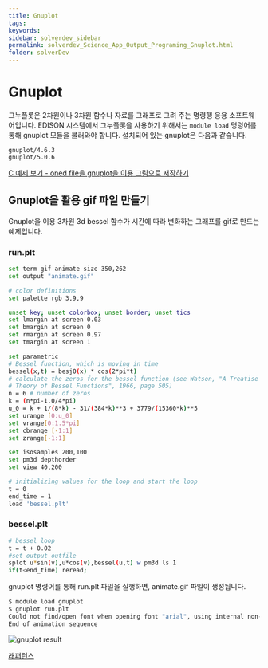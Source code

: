 ```yaml
---
title: Gnuplot
tags: 
keywords:
sidebar: solverdev_sidebar
permalink: solverdev_Science_App_Output_Programing_Gnuplot.html
folder: solverDev
---
```

# Gnuplot
그누플롯은 2차원이나 3차원 함수나 자료를 그래프로 그려 주는 명령행 응용 소프트웨어입니다. EDISON 시스템에서 그누플롯을 사용하기 위해서는 ```module load``` 명령어를 통해 gnuplot 모듈을 불러와야 합니다. 설치되어 있는 gnuplot은 다음과 같습니다.

```
gnuplot/4.6.3
gnuplot/5.0.6
```

[C 예제 보기 - oned file을 gnuplot을 이용 그림으로 저장하기](../03_C/06_Gnuplot.md)



## Gnuplot을 활용 gif 파일 만들기

Gnuplot을 이용 3차원 3d bessel 함수가 시간에 따라 변화하는 그래프를 gif로 만드는 예제입니다.



### run.plt

```bash
set term gif animate size 350,262
set output "animate.gif"

# color definitions
set palette rgb 3,9,9

unset key; unset colorbox; unset border; unset tics
set lmargin at screen 0.03
set bmargin at screen 0
set rmargin at screen 0.97
set tmargin at screen 1

set parametric
# Bessel function, which is moving in time
bessel(x,t) = besj0(x) * cos(2*pi*t)
# calculate the zeros for the bessel function (see Watson, "A Treatise on the
# Theory of Bessel Functions", 1966, page 505)
n = 6 # number of zeros
k = (n*pi-1.0/4*pi)
u_0 = k + 1/(8*k) - 31/(384*k)**3 + 3779/(15360*k)**5
set urange [0:u_0]
set vrange[0:1.5*pi]
set cbrange [-1:1]
set zrange[-1:1]

set isosamples 200,100
set pm3d depthorder
set view 40,200

# initializing values for the loop and start the loop
t = 0
end_time = 1
load 'bessel.plt'
```
### bessel.plt

```bash
# bessel loop
t = t + 0.02
#set output outfile
splot u*sin(v),u*cos(v),bessel(u,t) w pm3d ls 1
if(t<end_time) reread;
```

gnuplot 명령어를 통해 run.plt 파일을 실행하면, animate.gif 파일이 생성됩니다.

```bash
$ module load gnuplot
$ gnuplot run.plt
Could not find/open font when opening font "arial", using internal non-scalable font
End of animation sequence
```


![gnuplot result](..//images/solverdev/04/02/animate.gif)





[래퍼런스](http://www.gnuplotting.org/animation-gif/)
